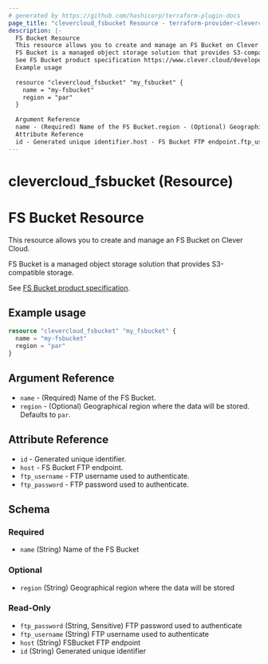```yaml
---
# generated by https://github.com/hashicorp/terraform-plugin-docs
page_title: "clevercloud_fsbucket Resource - terraform-provider-clevercloud"
description: |-
  FS Bucket Resource
  This resource allows you to create and manage an FS Bucket on Clever Cloud.
  FS Bucket is a managed object storage solution that provides S3-compatible storage.
  See FS Bucket product specification https://www.clever.cloud/developers/doc/addons/fs-bucket/.
  Example usage
  
  resource "clevercloud_fsbucket" "my_fsbucket" {
    name = "my-fsbucket"
    region = "par"
  }
  
  Argument Reference
  name - (Required) Name of the FS Bucket.region - (Optional) Geographical region where the data will be stored. Defaults to par.
  Attribute Reference
  id - Generated unique identifier.host - FS Bucket FTP endpoint.ftp_username - FTP username used to authenticate.ftp_password - FTP password used to authenticate.
---
```


# clevercloud_fsbucket (Resource)

# FS Bucket Resource

This resource allows you to create and manage an FS Bucket on Clever Cloud.

FS Bucket is a managed object storage solution that provides S3-compatible storage.

See [FS Bucket product specification](https://www.clever.cloud/developers/doc/addons/fs-bucket/).

## Example usage

```terraform
resource "clevercloud_fsbucket" "my_fsbucket" {
  name = "my-fsbucket"
  region = "par"
}
```

## Argument Reference

* `name` - (Required) Name of the FS Bucket.
* `region` - (Optional) Geographical region where the data will be stored. Defaults to `par`.

## Attribute Reference

* `id` - Generated unique identifier.
* `host` - FS Bucket FTP endpoint.
* `ftp_username` - FTP username used to authenticate.
* `ftp_password` - FTP password used to authenticate.



<!-- schema generated by tfplugindocs -->
## Schema

### Required

- `name` (String) Name of the FS Bucket

### Optional

- `region` (String) Geographical region where the data will be stored

### Read-Only

- `ftp_password` (String, Sensitive) FTP password used to authenticate
- `ftp_username` (String) FTP username used to authenticate
- `host` (String) FSBucket FTP endpoint
- `id` (String) Generated unique identifier
